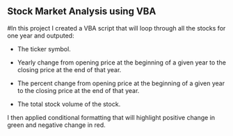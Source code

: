 ## Stock Market Analysis using VBA

#In this project I created a VBA script that will loop through all the stocks for one year and outputed:

  * The ticker symbol.

  * Yearly change from opening price at the beginning of a given year to the closing price at the end of that year.

  * The percent change from opening price at the beginning of a given year to the closing price at the end of that year.

  * The total stock volume of the stock.

I then applied conditional formatting that will highlight positive change in green and negative change in red.

